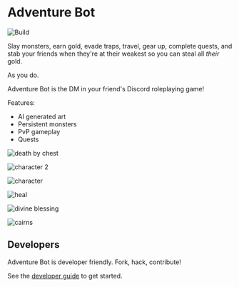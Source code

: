 # Adventure Bot

![Build](https://github.com/Adventure-Bot/adventure-bot/actions/workflows/adventure-bot.yml/badge.svg)

Slay monsters, earn gold, evade traps, travel, gear up, complete quests, and stab your friends when they're at their weakest so you can steal all _their_ gold.

As you do.

Adventure Bot is the DM in your friend's Discord roleplaying game!

Features:

- AI generated art
- Persistent monsters
- PvP gameplay
- Quests

![death by chest](./example-gameplay/defeated-by-chest.png)

![character 2](./example-gameplay/inspect-2.png)

![character](./example-gameplay/inspect.png)

![heal](./example-gameplay/heal.png)

![divine blessing](./example-gameplay/divine-blessing.png)

![cairns](./example-gameplay/cairns.png)



## Developers

Adventure Bot is developer friendly. Fork, hack, contribute!

See the [developer guide](developer-guide.md) to get started.
